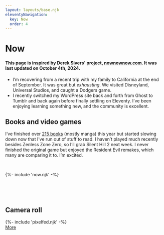 ```yaml
---
layout: layouts/base.njk
eleventyNavigation:
  key: Now
  order: 4
---
```

# Now

#### This page is inspired by Derek Sivers' project, [nownownow.com](https://nownownow.com/about). It was last updated on October 4th, 2024.

* I’m recovering from a recent trip with my family to California at the end of September. It was great but&nbsp;*exhausting*. We visited Disneyland, Universal Studios, and caught a Dodgers game.
* I recently switched my WordPress site back and forth from Ghost to Tumblr and back again before finally settling on Eleventy. I’ve been enjoying learning something new, and the community is excellent.

## Books and video games

I’ve finished over&nbsp;[215 books](https://www.goodreads.com/user_challenges/54484570)&nbsp;(mostly manga) this year but started slowing down now that I’ve run out of stuff to read. I haven’t played much recently besides Zenless Zone Zero, so I’ll grab Silent Hill 2 next week. I never finished the original game but enjoyed the Resident Evil remakes, which many are comparing it to. I’m excited.

&nbsp;

<div class="now-block">
	{%- include 'now.njk' -%}
</div>

&nbsp;

&nbsp;

<div class="pixelfed-block">
	<h2>Camera roll</h2>
	{%- include 'pixelfed.njk' -%}
	<div class="more-button-style"><a href="https://pixelfed.social/@crashthearcade">More</a></div>
</div>

&nbsp;